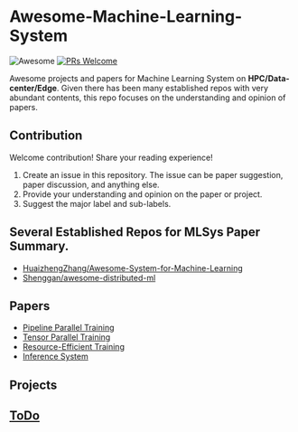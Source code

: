 # Awesome-Machine-Learning-System
![Awesome](https://awesome.re/badge.svg) [![PRs Welcome](https://img.shields.io/badge/PRs-welcome-brightgreen.svg)](https://github.com/dujiangsu/Awesome-Large-Model-Inference/pulls)

Awesome projects and papers for Machine Learning System on **HPC/Data-center/Edge**.
Given there has been many established repos with very abundant contents, this repo focuses on the understanding and opinion of papers.

## Contribution
Welcome contribution! Share your reading experience!
1. Create an issue in this repository. The issue can be paper suggestion, paper discussion, and anything else.
2. Provide your understanding and opinion on the paper or project.
3. Suggest the major label and sub-labels.


## Several Established Repos for MLSys Paper Summary.
- [HuaizhengZhang/Awesome-System-for-Machine-Learning](https://github.com/HuaizhengZhang/Awesome-System-for-Machine-Learning#maintainer)
- [Shenggan/awesome-distributed-ml](https://github.com/Shenggan/awesome-distributed-ml)

## Papers
- [Pipeline Parallel Training](Pipeline_Parallel_Training.md)
- [Tensor Parallel Training](Tensor_Parallel_Training.md)
- [Resource-Efficient Training](Resource_Efficient_Training.md)
- [Inference System](Inference_System.md)


## Projects


## [ToDo](ToDo.md)




